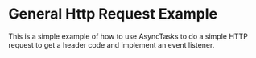 General Http Request Example
============================

This is a simple example of how to use AsyncTasks to do a simple HTTP request 
to get a header code and implement an event listener. 